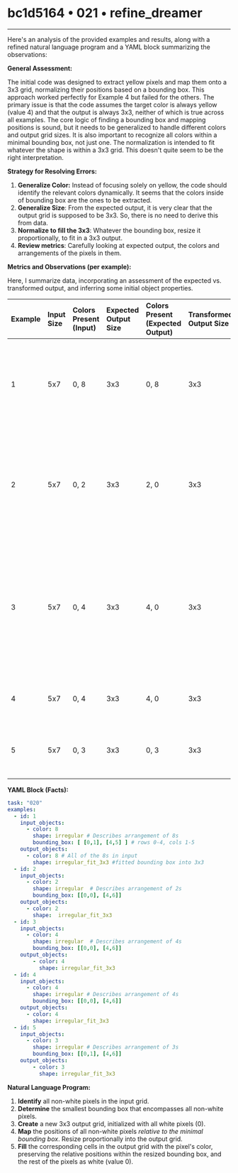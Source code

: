 # bc1d5164 • 021 • refine_dreamer

---
Here's an analysis of the provided examples and results, along with a refined natural language program and a YAML block summarizing the observations:

**General Assessment:**

The initial code was designed to extract yellow pixels and map them onto a 3x3 grid, normalizing their positions based on a bounding box. This approach worked perfectly for Example 4 but failed for the others. The primary issue is that the code assumes the target color is always yellow (value 4) and that the output is always 3x3, neither of which is true across all examples. The core logic of finding a bounding box and mapping positions is sound, but it needs to be generalized to handle different colors and output grid sizes.  It is also important to recognize all colors within a minimal bounding box, not just one. The normalization is intended to fit whatever the shape is within a 3x3 grid. This doesn't quite seem to be the right interpretation.

**Strategy for Resolving Errors:**

1.  **Generalize Color:** Instead of focusing solely on yellow, the code should identify the relevant colors dynamically. It seems that the colors inside of bounding box are the ones to be extracted.
2.  **Generalize Size**: From the expected output, it is very clear that the output grid is supposed to be 3x3. So, there is no need to derive this from data.
3. **Normalize to fill the 3x3**: Whatever the bounding box, resize it proportionally, to fit in a 3x3 output.
4. **Review metrics**: Carefully looking at expected output, the colors and arrangements of the pixels in them.

**Metrics and Observations (per example):**

Here, I summarize data, incorporating an assessment of the expected vs. transformed output, and inferring some initial object properties.

| Example | Input Size | Colors Present (Input) | Expected Output Size | Colors Present (Expected Output) | Transformed Output Size | Transformed Output Colors |  Match | Notes                                                                                                                                                                                 |
| :------ | :--------- | :--------------------- | :------------------- | :------------------------------- | :----------------------- | :------------------------ | :---- | :------------------------------------------------------------------------------------------------------------------------------------------------------------------------------------ |
| 1       | 5x7        | 0, 8                   | 3x3                  | 0, 8                            | 3x3                      | 0                         | False | The code failed to extract color 8.  The bounding box should include all 8s.                                                                                                 |
| 2       | 5x7        | 0, 2                   | 3x3                  | 2, 0                            | 3x3                      | 0                         | False | Similar to Example 1, the code missed color 2. The bounding box should be around the 2s.                                                                                        |
| 3       | 5x7        | 0, 4                   | 3x3                  | 4, 0                            | 3x3                      | 4, 0                      | False  | Code found color 4. Bounding box calculation is slightly off. It created the box around the 4s. But the scaling is not filling the 3x3. |
| 4       | 5x7        | 0, 4                   | 3x3                  | 4, 0                            | 3x3                      | 4, 0                      | True  | Code worked as designed (for color 4).                                                                                                                                        |
| 5       | 5x7        | 0, 3                   | 3x3                  | 0, 3                            | 3x3                      | 0                         | False | Code does not extract color 3, only color 4.          |

**YAML Block (Facts):**

```yaml
task: "020"
examples:
  - id: 1
    input_objects:
      - color: 8
        shape: irregular # Describes arrangement of 8s
        bounding_box: [ [0,1], [4,5] ] # rows 0-4, cols 1-5
    output_objects:
      - color: 8 # All of the 8s in input
        shape: irregular_fit_3x3 #fitted bounding box into 3x3
  - id: 2
    input_objects:
      - color: 2
        shape: irregular  # Describes arrangement of 2s
        bounding_box: [[0,0], [4,6]]
    output_objects:
      - color: 2
        shape:  irregular_fit_3x3
  - id: 3
    input_objects:
      - color: 4
        shape: irregular  # Describes arrangement of 4s
        bounding_box: [[0,0], [4,6]]
    output_objects:
        - color: 4
          shape: irregular_fit_3x3
  - id: 4
    input_objects:
      - color: 4
        shape: irregular # Describes arrangement of 4s
        bounding_box: [[0,0], [4,6]]
    output_objects:
      - color: 4
        shape: irregular_fit_3x3
  - id: 5
    input_objects:
      - color: 3
        shape: irregular # Describes arrangement of 3s
        bounding_box: [[0,1], [4,6]]
    output_objects:
        - color: 3
          shape: irregular_fit_3x3
```

**Natural Language Program:**

1.  **Identify** all non-white pixels in the input grid.
2.  **Determine** the smallest bounding box that encompasses all non-white pixels.
3. **Create** a new 3x3 output grid, initialized with all white pixels (0).
4.  **Map** the positions of all non-white pixels *relative to the minimal bounding box*. Resize proportionally into the output grid.
5.  **Fill** the corresponding cells in the output grid with the pixel's color, preserving the relative positions within the resized bounding box, and the rest of the pixels as white (value 0).

